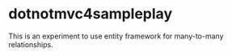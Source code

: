 # dotnotmvc4sampleplay
This is an experiment to use entity framework for many-to-many relationships. 
